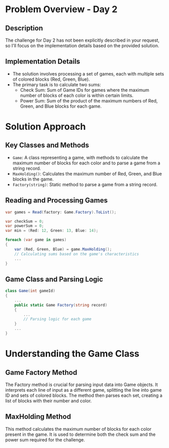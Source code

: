 ﻿# Problem Overview - Day 2
## Description
The challenge for Day 2 has not been explicitly described in your request, so I'll focus on the implementation details based on the provided solution.

## Implementation Details
- The solution involves processing a set of games, each with multiple sets of colored blocks (Red, Green, Blue).
- The primary task is to calculate two sums:
  - Check Sum: Sum of Game IDs for games where the maximum number of blocks of each color is within certain limits.
  - Power Sum: Sum of the product of the maximum numbers of Red, Green, and Blue blocks for each game.

# Solution Approach
## Key Classes and Methods
 - `Game`: A class representing a game, with methods to calculate the maximum number of blocks for each color and to parse a game from a string record.
 - `MaxHolding()`: Calculates the maximum number of Red, Green, and Blue blocks in the game.
 - `Factory(string)`: Static method to parse a game from a string record.

## Reading and Processing Games
```csharp
var games = Read(factory: Game.Factory).ToList();

var checkSum = 0;
var powerSum = 0;
var min = (Red: 12, Green: 13, Blue: 14);

foreach (var game in games)
{
    var (Red, Green, Blue) = game.MaxHolding();
    // Calculating sums based on the game's characteristics
    ...
}
```

## Game Class and Parsing Logic
```csharp
class Game(int gameId)
{
    ...
    public static Game Factory(string record)
    {
        ...
        // Parsing logic for each game
    }
    ...
}
```

# Understanding the Game Class
## Game Factory Method
The Factory method is crucial for parsing input data into Game objects. It interprets each line of input as a different game, splitting the line into game ID and sets of colored blocks. The method then parses each set, creating a list of blocks with their number and color.

## MaxHolding Method
This method calculates the maximum number of blocks for each color present in the game. It is used to determine both the check sum and the power sum required for the challenge.
